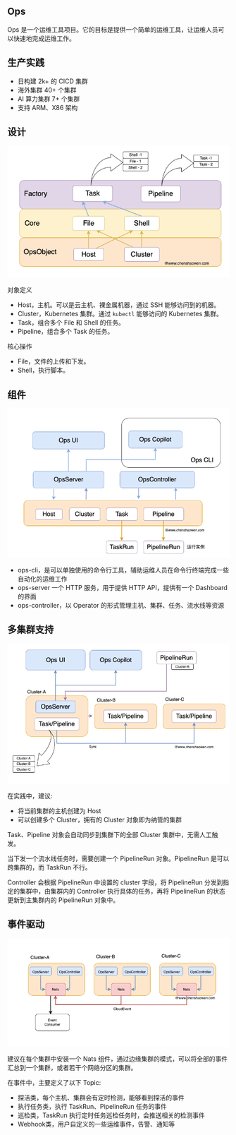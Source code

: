 ## Ops

Ops 是一个运维工具项目。它的目标是提供一个简单的运维工具，让运维人员可以快速地完成运维工作。

## 生产实践

- 日构建 2k+ 的 CICD 集群
- 海外集群 40+ 个集群
- AI 算力集群 7+ 个集群
- 支持 ARM、X86 架构

## 设计

![](images/ops-core.png)

对象定义

- Host，主机。可以是云主机、裸金属机器，通过 SSH 能够访问到的机器。
- Cluster，Kubernetes 集群。通过 `kubectl` 能够访问的 Kubernetes 集群。
- Task，组合多个 File 和 Shell 的任务。
- Pipeline，组合多个 Task 的任务。

核心操作

- File，文件的上传和下发。
- Shell，执行脚本。

## 组件

![](images/ops-component.png)

- ops-cli，是可以单独使用的命令行工具，辅助运维人员在命令行终端完成一些自动化的运维工作
- ops-server 一个 HTTP 服务，用于提供 HTTP API，提供有一个 Dashboard 的界面
- ops-controller，以 Operator 的形式管理主机、集群、任务、流水线等资源

## 多集群支持

![](images/ops-multicluster.png)

在实践中，建议:

- 将当前集群的主机创建为 Host
- 可以创建多个 Cluster，拥有的 Cluster 对象即为纳管的集群

Task、Pipeline 对象会自动同步到集群下的全部 Cluster 集群中，无需人工触发。

当下发一个流水线任务时，需要创建一个 PipelineRun 对象。PipelineRun 是可以跨集群的，而 TaskRun 不行。

Controller 会根据 PipelineRun 中设置的 cluster 字段，将 PipelineRun 分发到指定的集群中，由集群内的 Controller 执行具体的任务，再将 PipelineRun 的状态更新到主集群内的 PipelineRun 对象中。

## 事件驱动

![](images/ops-event.png)

建议在每个集群中安装一个 Nats 组件，通过边缘集群的模式，可以将全部的事件汇总到一个集群，或者若干个网络分区的集群。

在事件中，主要定义了以下 Topic:

- 探活类，每个主机、集群会有定时检测，能够看到探活的事件
- 执行任务类，执行 TaskRun、PipelineRun 任务的事件
- 巡检类，TaskRun 执行定时任务巡检任务时，会推送相关的检测事件
- Webhook类，用户自定义的一些运维事件，告警、通知等
